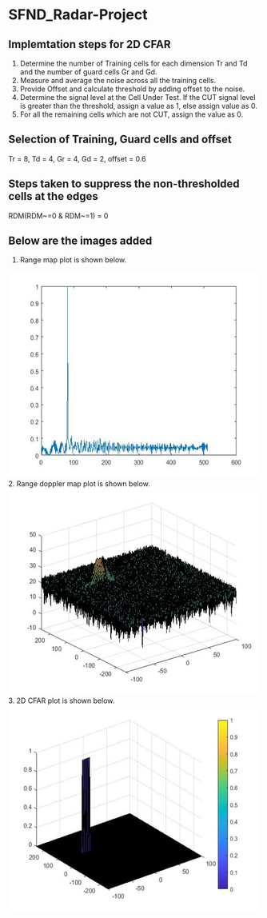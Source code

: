 # SFND_Radar-Project
## Implemtation steps for 2D CFAR
1. Determine the number of Training cells for each dimension Tr and Td and the number of guard cells Gr and Gd.
2. Measure and average the noise across all the training cells.
3. Provide Offset and calculate threshold by adding offset to the noise.
4. Determine the signal level at the Cell Under Test. If the CUT signal level is greater than the threshold, assign a value as 1, else assign value as 0.
5. For all the remaining cells which are not CUT, assign the value as 0.
## Selection of Training, Guard cells and offset
 Tr = 8, Td = 4, Gr = 4, Gd = 2, offset = 0.6
## Steps taken to suppress the non-thresholded cells at the edges
 RDM(RDM~=0 & RDM~=1) = 0
## Below are the images added
1. Range map plot is shown below.
<img src="range_map.jpg" width="779" height="414" />
2. Range doppler map plot is shown below.
<img src="range_doppler_map.jpg" width="779" height="414" />
3. 2D CFAR plot is shown below.
<img src="2D_CFAR.jpg" width="779" height="414" />
